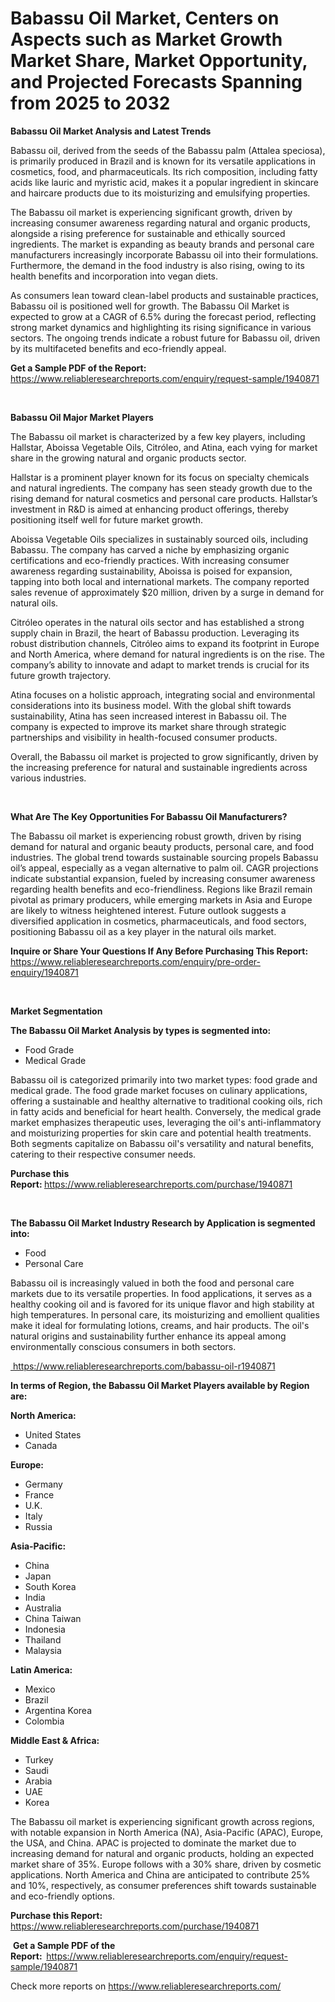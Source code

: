 <p><h1>Babassu Oil Market, Centers on Aspects such as Market Growth Market Share, Market Opportunity, and Projected Forecasts Spanning from 2025 to 2032</h1></p><p><strong>Babassu Oil Market Analysis and Latest Trends</strong></p>
<p><p>Babassu oil, derived from the seeds of the Babassu palm (Attalea speciosa), is primarily produced in Brazil and is known for its versatile applications in cosmetics, food, and pharmaceuticals. Its rich composition, including fatty acids like lauric and myristic acid, makes it a popular ingredient in skincare and haircare products due to its moisturizing and emulsifying properties.</p><p>The Babassu oil market is experiencing significant growth, driven by increasing consumer awareness regarding natural and organic products, alongside a rising preference for sustainable and ethically sourced ingredients. The market is expanding as beauty brands and personal care manufacturers increasingly incorporate Babassu oil into their formulations. Furthermore, the demand in the food industry is also rising, owing to its health benefits and incorporation into vegan diets.</p><p>As consumers lean toward clean-label products and sustainable practices, Babassu oil is positioned well for growth. The Babassu Oil Market is expected to grow at a CAGR of 6.5% during the forecast period, reflecting strong market dynamics and highlighting its rising significance in various sectors. The ongoing trends indicate a robust future for Babassu oil, driven by its multifaceted benefits and eco-friendly appeal.</p></p>
<p><strong>Get a Sample PDF of the Report:&nbsp;</strong> <a href="https://www.reliableresearchreports.com/enquiry/request-sample/1940871?utm_campaign=10&utm_medium=2&utm_source=Github&utm_content=ia&utm_term=30012025&utm_id=babassu-oil">https://www.reliableresearchreports.com/enquiry/request-sample/1940871</a></p>
<p>&nbsp;</p>
<p><strong>Babassu Oil Major Market Players</strong></p>
<p><p>The Babassu oil market is characterized by a few key players, including Hallstar, Aboissa Vegetable Oils, Citróleo, and Atina, each vying for market share in the growing natural and organic products sector.</p><p>Hallstar is a prominent player known for its focus on specialty chemicals and natural ingredients. The company has seen steady growth due to the rising demand for natural cosmetics and personal care products. Hallstar’s investment in R&D is aimed at enhancing product offerings, thereby positioning itself well for future market growth.</p><p>Aboissa Vegetable Oils specializes in sustainably sourced oils, including Babassu. The company has carved a niche by emphasizing organic certifications and eco-friendly practices. With increasing consumer awareness regarding sustainability, Aboissa is poised for expansion, tapping into both local and international markets. The company reported sales revenue of approximately $20 million, driven by a surge in demand for natural oils.</p><p>Citróleo operates in the natural oils sector and has established a strong supply chain in Brazil, the heart of Babassu production. Leveraging its robust distribution channels, Citróleo aims to expand its footprint in Europe and North America, where demand for natural ingredients is on the rise. The company’s ability to innovate and adapt to market trends is crucial for its future growth trajectory.</p><p>Atina focuses on a holistic approach, integrating social and environmental considerations into its business model. With the global shift towards sustainability, Atina has seen increased interest in Babassu oil. The company is expected to improve its market share through strategic partnerships and visibility in health-focused consumer products.</p><p>Overall, the Babassu oil market is projected to grow significantly, driven by the increasing preference for natural and sustainable ingredients across various industries.</p></p>
<p>&nbsp;</p>
<p><strong>What Are The Key Opportunities For Babassu Oil Manufacturers?</strong></p>
<p><p>The Babassu oil market is experiencing robust growth, driven by rising demand for natural and organic beauty products, personal care, and food industries. The global trend towards sustainable sourcing propels Babassu oil’s appeal, especially as a vegan alternative to palm oil. CAGR projections indicate substantial expansion, fueled by increasing consumer awareness regarding health benefits and eco-friendliness. Regions like Brazil remain pivotal as primary producers, while emerging markets in Asia and Europe are likely to witness heightened interest. Future outlook suggests a diversified application in cosmetics, pharmaceuticals, and food sectors, positioning Babassu oil as a key player in the natural oils market.</p></p>
<p><strong>Inquire or Share Your Questions If Any Before Purchasing This Report:</strong> <a href="https://www.reliableresearchreports.com/enquiry/pre-order-enquiry/1940871?utm_campaign=10&utm_medium=2&utm_source=Github&utm_content=ia&utm_term=30012025&utm_id=babassu-oil">https://www.reliableresearchreports.com/enquiry/pre-order-enquiry/1940871</a></p>
<p>&nbsp;</p>
<p><strong>Market Segmentation</strong></p>
<p><strong>The Babassu Oil Market Analysis by types is segmented into:</strong></p>
<p><ul><li>Food Grade</li><li>Medical Grade</li></ul></p>
<p><p>Babassu oil is categorized primarily into two market types: food grade and medical grade. The food grade market focuses on culinary applications, offering a sustainable and healthy alternative to traditional cooking oils, rich in fatty acids and beneficial for heart health. Conversely, the medical grade market emphasizes therapeutic uses, leveraging the oil's anti-inflammatory and moisturizing properties for skin care and potential health treatments. Both segments capitalize on Babassu oil's versatility and natural benefits, catering to their respective consumer needs.</p></p>
<p><strong>Purchase this Report:&nbsp;</strong><a href="https://www.reliableresearchreports.com/purchase/1940871?utm_campaign=10&utm_medium=2&utm_source=Github&utm_content=ia&utm_term=30012025&utm_id=babassu-oil">https://www.reliableresearchreports.com/purchase/1940871</a></p>
<p>&nbsp;</p>
<p><strong>The Babassu Oil Market Industry Research by Application is segmented into:</strong></p>
<p><ul><li>Food</li><li>Personal Care</li></ul></p>
<p><p>Babassu oil is increasingly valued in both the food and personal care markets due to its versatile properties. In food applications, it serves as a healthy cooking oil and is favored for its unique flavor and high stability at high temperatures. In personal care, its moisturizing and emollient qualities make it ideal for formulating lotions, creams, and hair products. The oil's natural origins and sustainability further enhance its appeal among environmentally conscious consumers in both sectors.</p></p>
<p><a href="https://www.reliableresearchreports.com/babassu-oil-r1940871?utm_campaign=10&utm_medium=2&utm_source=Github&utm_content=ia&utm_term=30012025&utm_id=babassu-oil">&nbsp;https://www.reliableresearchreports.com/babassu-oil-r1940871</a></p>
<p><strong>In terms of Region, the Babassu Oil Market Players available by Region are:</strong></p>
<p>
    <p> <strong> North America: </strong>
        <ul>
            <li>United States</li>
            <li>Canada</li>
        </ul>
        </p> 
    <p> <strong> Europe: </strong>
        <ul>
            <li>Germany</li>
            <li>France</li>
            <li>U.K.</li>
            <li>Italy</li>
            <li>Russia</li>
        </ul>
        </p> 
    <p> <strong> Asia-Pacific: </strong>
        <ul>
            <li>China</li>
            <li>Japan</li>
            <li>South Korea</li>
            <li>India</li>
            <li>Australia</li>
            <li>China Taiwan</li>
            <li>Indonesia</li>
            <li>Thailand</li>
            <li>Malaysia</li>
        </ul>
        </p> 
    <p> <strong> Latin America: </strong>
        <ul>
            <li>Mexico</li>
            <li>Brazil</li>
            <li>Argentina Korea</li>
            <li>Colombia</li>
        </ul>
        </p> 
    <p> <strong> Middle East & Africa: </strong>
        <ul>
            <li>Turkey</li>
            <li>Saudi</li>
            <li>Arabia</li>
            <li>UAE</li>
            <li>Korea</li>
        </ul>
    </p>
    </p>
<p><p>The Babassu oil market is experiencing significant growth across regions, with notable expansion in North America (NA), Asia-Pacific (APAC), Europe, the USA, and China. APAC is projected to dominate the market due to increasing demand for natural and organic products, holding an expected market share of 35%. Europe follows with a 30% share, driven by cosmetic applications. North America and China are anticipated to contribute 25% and 10%, respectively, as consumer preferences shift towards sustainable and eco-friendly options.</p></p>
<p><strong>Purchase this Report: </strong><a href="https://www.reliableresearchreports.com/purchase/1940871?utm_campaign=10&utm_medium=2&utm_source=Github&utm_content=ia&utm_term=30012025&utm_id=babassu-oil">https://www.reliableresearchreports.com/purchase/1940871</a></p>
<p>&nbsp;<strong>Get a Sample PDF of the Report:&nbsp;&nbsp;</strong><a href="https://www.reliableresearchreports.com/enquiry/request-sample/1940871?utm_campaign=10&utm_medium=2&utm_source=Github&utm_content=ia&utm_term=30012025&utm_id=babassu-oil">https://www.reliableresearchreports.com/enquiry/request-sample/1940871</a></p>
<p><strong></strong></p>
<p>Check more reports on <a href="https://www.reliableresearchreports.com/?utm_campaign=10&utm_medium=2&utm_source=Github&utm_content=ia&utm_term=30012025&utm_id=babassu-oil">https://www.reliableresearchreports.com/</a></p>